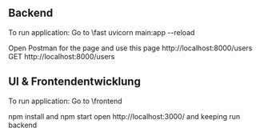 ## Backend
To run application: Go to \fast
uvicorn main:app --reload

Open Postman for the page and use this page http://localhost:8000/users GET http://localhost:8000/users 

## UI & Frontendentwicklung
To run application: Go to \frontend

npm install and
npm start
open http://localhost:3000/ and keeping run backend
